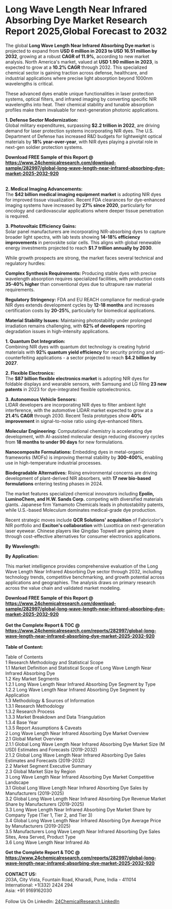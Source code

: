 <h1>Long Wave Length Near Infrared Absorbing Dye Market Research Report 2025,Global Forecast to 2032</h1><p>The global <strong>Long Wave Length Near Infrared Absorbing Dye market</strong> is projected to expand from <strong>USD 6 million in 2023 to USD 16.51 million by 2032</strong>, growing at a robust <strong>CAGR of 11.9%</strong>, according to new market analysis. North America's market, valued at <strong>USD 1.90 million in 2023</strong>, is expected to grow at a <strong>10.2% CAGR</strong> through 2032. This specialized chemical sector is gaining traction across defense, healthcare, and industrial applications where precise light absorption beyond 1000nm wavelengths is critical.</p><p>These advanced dyes enable unique functionalities in laser protection systems, optical filters, and infrared imaging by converting specific NIR wavelengths into heat. Their chemical stability and tunable absorption profiles make them invaluable for next-generation photonic applications.</p><p><strong>1. Defense Sector Modernization:</strong><br>
Global military expenditures, surpassing <strong>$2.2 trillion in 2022</strong>, are driving demand for laser protection systems incorporating NIR dyes. The U.S. Department of Defense has increased R&amp;D budgets for lightweight optical materials by <strong>18% year-over-year</strong>, with NIR dyes playing a pivotal role in next-gen soldier protection systems.</p><div><b>Download FREE Sample of this Report @ 
            <a href="https://www.24chemicalresearch.com/download-sample/282997/global-long-wave-length-near-infrared-absorbing-dye-market-2025-2032-920">
            https://www.24chemicalresearch.com/download-sample/282997/global-long-wave-length-near-infrared-absorbing-dye-market-2025-2032-920</a></b></div><br><p><strong>2. Medical Imaging Advancements:</strong><br>
The <strong>$42 billion medical imaging equipment market</strong> is adopting NIR dyes for improved tissue visualization. Recent FDA clearances for dye-enhanced imaging systems have increased by <strong>27% since 2020</strong>, particularly for oncology and cardiovascular applications where deeper tissue penetration is required.</p><p><strong>3. Photovoltaic Efficiency Gains:</strong><br>
Solar panel manufacturers are incorporating NIR-absorbing dyes to capture broader light spectra, with lab tests showing <strong>14-18% efficiency improvements</strong> in perovskite solar cells. This aligns with global renewable energy investments projected to reach <strong>$1.7 trillion annually by 2030</strong>.</p><p>While growth prospects are strong, the market faces several technical and regulatory hurdles:</p><p><strong>Complex Synthesis Requirements:</strong> Producing stable dyes with precise wavelength absorption requires specialized facilities, with production costs <strong>35-40% higher</strong> than conventional dyes due to ultrapure raw material requirements.</p><p><strong>Regulatory Stringency:</strong> FDA and EU REACH compliance for medical-grade NIR dyes extends development cycles by <strong>12-18 months</strong> and increases certification costs by <strong>20-25%</strong>, particularly for biomedical applications.</p><p><strong>Material Stability Issues:</strong> Maintaining photostability under prolonged irradiation remains challenging, with <strong>62% of developers</strong> reporting degradation issues in high-intensity applications.</p><p><strong>1. Quantum Dot Integration:</strong><br>
Combining NIR dyes with quantum dot technology is creating hybrid materials with <strong>92% quantum yield efficiency</strong> for security printing and anti-counterfeiting applications - a sector projected to reach <strong>$4.2 billion by 2027</strong>.</p><p><strong>2. Flexible Electronics:</strong><br>
The <strong>$87 billion flexible electronics market</strong> is adopting NIR dyes for foldable displays and wearable sensors, with Samsung and LG filing <strong>23 new patents</strong> in 2023 for dye-integrated flexible optoelectronics.</p><p><strong>3. Autonomous Vehicle Sensors:</strong><br>
LIDAR developers are incorporating NIR dyes to filter ambient light interference, with the automotive LIDAR market expected to grow at a <strong>21.4% CAGR</strong> through 2030. Recent Tesla prototypes show <strong>40% improvement</strong> in signal-to-noise ratio using dye-enhanced filters.</p><p><strong>Molecular Engineering:</strong> Computational chemistry is accelerating dye development, with AI-assisted molecular design reducing discovery cycles from <strong>18 months to under 90 days</strong> for new formulations.</p><p><strong>Nanocomposite Formulations:</strong> Embedding dyes in metal-organic frameworks (MOFs) is improving thermal stability by <strong>300-400%</strong>, enabling use in high-temperature industrial processes.</p><p><strong>Biodegradable Alternatives:</strong> Rising environmental concerns are driving development of plant-derived NIR absorbers, with <strong>17 new bio-based formulations</strong> entering testing phases in 2024.</p><p>The market features specialized chemical innovators including <strong>Epolin, LuminoChem, and H.W. Sands Corp.</strong> competing with diversified materials giants. Japanese firm Yamamoto Chemicals leads in photostability patents, while U.S.-based Moleculum dominates medical-grade dye production.</p><p>Recent strategic moves include <strong>QCR Solutions' acquisition</strong> of Fabricolor's NIR portfolio and <strong>Exciton's collaboration</strong> with Luxottica on next-generation laser eyewear. Chinese players like Qingdao Topwell are gaining share through cost-effective alternatives for consumer electronics applications.</p><p><strong>By Wavelength:</strong></p><p><strong>By Application:</strong></p><p>This market intelligence provides comprehensive evaluation of the Long Wave Length Near Infrared Absorbing Dye sector through 2032, including technology trends, competitive benchmarking, and growth potential across applications and geographies. The analysis draws on primary research across the value chain and validated market modeling.</p><div><b>Download FREE Sample of this Report @ 
            <a href="https://www.24chemicalresearch.com/download-sample/282997/global-long-wave-length-near-infrared-absorbing-dye-market-2025-2032-920">
            https://www.24chemicalresearch.com/download-sample/282997/global-long-wave-length-near-infrared-absorbing-dye-market-2025-2032-920</a></b></div><br><div><b>Get the Complete Report & TOC @ 
            <a href="https://www.24chemicalresearch.com/reports/282997/global-long-wave-length-near-infrared-absorbing-dye-market-2025-2032-920">
            https://www.24chemicalresearch.com/reports/282997/global-long-wave-length-near-infrared-absorbing-dye-market-2025-2032-920</a></b></div><br>
            <b>Table of Content:</b><p>Table of Contents<br />
1 Research Methodology and Statistical Scope<br />
1.1 Market Definition and Statistical Scope of Long Wave Length Near Infrared Absorbing Dye<br />
1.2 Key Market Segments<br />
1.2.1 Long Wave Length Near Infrared Absorbing Dye Segment by Type<br />
1.2.2 Long Wave Length Near Infrared Absorbing Dye Segment by Application<br />
1.3 Methodology & Sources of Information<br />
1.3.1 Research Methodology<br />
1.3.2 Research Process<br />
1.3.3 Market Breakdown and Data Triangulation<br />
1.3.4 Base Year<br />
1.3.5 Report Assumptions & Caveats<br />
2 Long Wave Length Near Infrared Absorbing Dye Market Overview<br />
2.1 Global Market Overview<br />
2.1.1 Global Long Wave Length Near Infrared Absorbing Dye Market Size (M USD) Estimates and Forecasts (2019-2032)<br />
2.1.2 Global Long Wave Length Near Infrared Absorbing Dye Sales Estimates and Forecasts (2019-2032)<br />
2.2 Market Segment Executive Summary<br />
2.3 Global Market Size by Region<br />
3 Long Wave Length Near Infrared Absorbing Dye Market Competitive Landscape<br />
3.1 Global Long Wave Length Near Infrared Absorbing Dye Sales by Manufacturers (2019-2025)<br />
3.2 Global Long Wave Length Near Infrared Absorbing Dye Revenue Market Share by Manufacturers (2019-2025)<br />
3.3 Long Wave Length Near Infrared Absorbing Dye Market Share by Company Type (Tier 1, Tier 2, and Tier 3)<br />
3.4 Global Long Wave Length Near Infrared Absorbing Dye Average Price by Manufacturers (2019-2025)<br />
3.5 Manufacturers Long Wave Length Near Infrared Absorbing Dye Sales Sites, Area Served, Product Type<br />
3.6 Long Wave Length Near Infrared Ab</p><div><b>Get the Complete Report & TOC @ 
            <a href="https://www.24chemicalresearch.com/reports/282997/global-long-wave-length-near-infrared-absorbing-dye-market-2025-2032-920">
            https://www.24chemicalresearch.com/reports/282997/global-long-wave-length-near-infrared-absorbing-dye-market-2025-2032-920</a></b></div><br><b>CONTACT US:</b><br>
            203A, City Vista, Fountain Road, Kharadi, Pune, India - 411014<br>
            International: +1(332) 2424 294<br>
            Asia: +91 9169162030 <br><br>
            Follow Us On LinkedIn: <a href="https://www.linkedin.com/company/24chemicalresearch/">24ChemicalResearch LinkedIn</a>